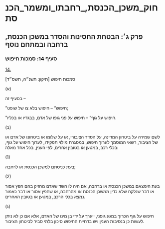 # חוק_משכן_הכנסת,_רחבתו_ומשמר_הכנסת

## פרק ג׳: הבטחת החסינות והסדר במשכן הכנסת, ברחבה ובמתחם נוסף

### סעיף 14: סמכות חיפוש

[14.](https://he.wikisource.org/wiki/חוק_משכן_הכנסת,_רחבתו_ומשמר_הכנסת#s_yp_14)

סמכות חיפוש [תיקון: תשנ״ה, תשס״ד]

(א)

בסעיף זה –

”חיפוש“ – חיפוש בלא צו של שופט;

”חיפוש על גוף“ – חיפוש על פני גופו של אדם, בבגדיו או בכליו.

(ב)

לשם שמירה על ביטחון המדינה, על הסדר הציבורי, או על שלומו או ביטחונו של אדם או של הציבור, רשאי המוסמך לערוך חיפוש, במסגרת מילוי תפקידו, לערוך חיפוש על גוף, בכלי רכב, במטען או בטובין אחרים, לפי הענין, בכל אחד מאלה:

(1)

בעת כניסתם למשכן הכנסת או לרחבה;

(2)

בעת הימצאם במשכן הכנסת או ברחבה, אם היה לו חשד שאדם מחזיק בהם חפץ אסור או דבר שנלקח שלא כדין ממשכן הכנסת או מהרחבה, או שחפץ אסור או דבר כאמור נמצא בכלי הרכב, במטען או בטובין האחרים.

(ג)

חיפוש על גוף הכרוך במגע גופני, ייערך על ידי בן מינו של האדם, אלא אם כן לא ניתן לעשות כן בנסיבות הענין ויש בדחיית החיפוש סיכון בלתי סביר לביטחון הציבור.